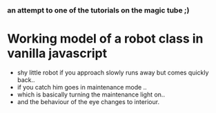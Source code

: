 ### an attempt to one of the tutorials on the magic tube ;)

# Working model of a robot class in vanilla javascript 

- shy little robot if you approach slowly runs away but comes quickly back.. 
- if you catch him goes in maintenance mode .. 
- which is basically turning the maintenance light on.. 
- and the behaviour of the eye changes to interiour.
